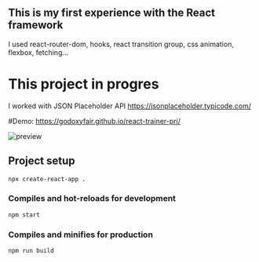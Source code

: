 
## This is my first experience with the React framework

I used react-router-dom, hooks, react transition group, css animation, flexbox, fetching...

# This project in progres
I worked with JSON Placeholder API https://jsonplaceholder.typicode.com/

#Demo: https://godoxyfair.github.io/react-trainer-prj/


<img src="src/components/image/gif1.gif" alt="preview"/>



## Project setup
```
npx create-react-app . 
```

### Compiles and hot-reloads for development
```
npm start
```

### Compiles and minifies for production
```
npm run build
```
